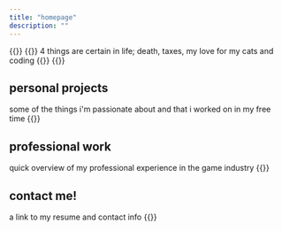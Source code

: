 ```yaml
---
title: "homepage"
description: ""
---
```


{{<lead>}}
{{<typeit>}}
4 things are certain in life; death, taxes, my love for my cats and coding
{{</typeit>}}
{{</lead>}}

## personal projects
some of the things i'm passionate about and that i worked on in my free time
{{<list limit=10 title=" " where="Type" value="personal">}}

## professional work
quick overview of my professional experience in the game industry
{{<list limit=10 title=" " where="Type" value="professional">}}

## contact me!
a link to my resume and contact info
{{<list limit=10 title=" " where="Type" value="cv">}}